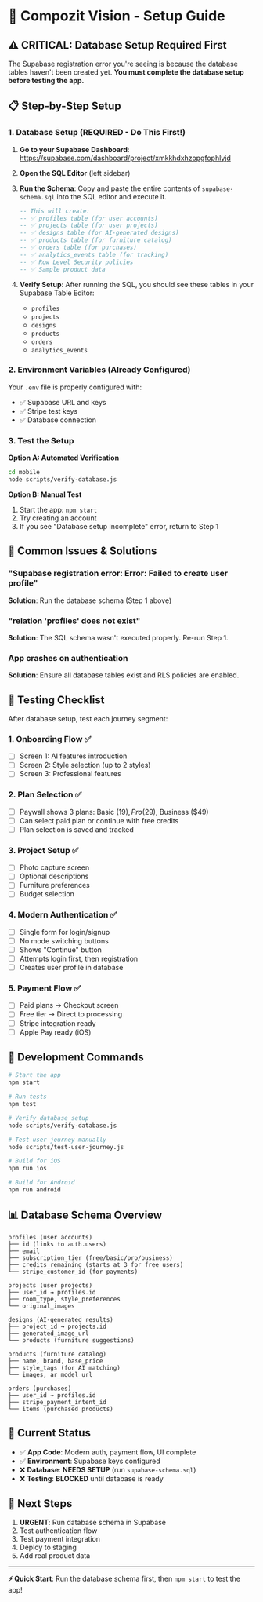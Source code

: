 # 🚀 Compozit Vision - Setup Guide

## ⚠️ CRITICAL: Database Setup Required First

The Supabase registration error you're seeing is because the database tables haven't been created yet. **You must complete the database setup before testing the app.**

## 📋 Step-by-Step Setup

### 1. Database Setup (REQUIRED - Do This First!)

1. **Go to your Supabase Dashboard**: https://supabase.com/dashboard/project/xmkkhdxhzopgfophlyjd

2. **Open the SQL Editor** (left sidebar)

3. **Run the Schema**: Copy and paste the entire contents of `supabase-schema.sql` into the SQL editor and execute it.

   ```sql
   -- This will create:
   -- ✅ profiles table (for user accounts)
   -- ✅ projects table (for user projects) 
   -- ✅ designs table (for AI-generated designs)
   -- ✅ products table (for furniture catalog)
   -- ✅ orders table (for purchases)
   -- ✅ analytics_events table (for tracking)
   -- ✅ Row Level Security policies
   -- ✅ Sample product data
   ```

4. **Verify Setup**: After running the SQL, you should see these tables in your Supabase Table Editor:
   - `profiles`
   - `projects`
   - `designs` 
   - `products`
   - `orders`
   - `analytics_events`

### 2. Environment Variables (Already Configured)

Your `.env` file is properly configured with:
- ✅ Supabase URL and keys
- ✅ Stripe test keys
- ✅ Database connection

### 3. Test the Setup

**Option A: Automated Verification**
```bash
cd mobile
node scripts/verify-database.js
```

**Option B: Manual Test**
1. Start the app: `npm start`
2. Try creating an account
3. If you see "Database setup incomplete" error, return to Step 1

## 🐛 Common Issues & Solutions

### "Supabase registration error: Error: Failed to create user profile"
**Solution**: Run the database schema (Step 1 above)

### "relation 'profiles' does not exist"
**Solution**: The SQL schema wasn't executed properly. Re-run Step 1.

### App crashes on authentication
**Solution**: Ensure all database tables exist and RLS policies are enabled.

## 🧪 Testing Checklist

After database setup, test each journey segment:

### 1. **Onboarding Flow** ✅
- [ ] Screen 1: AI features introduction
- [ ] Screen 2: Style selection (up to 2 styles)
- [ ] Screen 3: Professional features

### 2. **Plan Selection** ✅
- [ ] Paywall shows 3 plans: Basic ($19), Pro ($29), Business ($49)
- [ ] Can select paid plan or continue with free credits
- [ ] Plan selection is saved and tracked

### 3. **Project Setup** ✅
- [ ] Photo capture screen
- [ ] Optional descriptions
- [ ] Furniture preferences
- [ ] Budget selection

### 4. **Modern Authentication** ✅
- [ ] Single form for login/signup
- [ ] No mode switching buttons
- [ ] Shows "Continue" button
- [ ] Attempts login first, then registration
- [ ] Creates user profile in database

### 5. **Payment Flow** ✅
- [ ] Paid plans → Checkout screen
- [ ] Free tier → Direct to processing
- [ ] Stripe integration ready
- [ ] Apple Pay ready (iOS)

## 🔧 Development Commands

```bash
# Start the app
npm start

# Run tests
npm test

# Verify database setup
node scripts/verify-database.js

# Test user journey manually
node scripts/test-user-journey.js

# Build for iOS
npm run ios

# Build for Android  
npm run android
```

## 📊 Database Schema Overview

```
profiles (user accounts)
├── id (links to auth.users)
├── email
├── subscription_tier (free/basic/pro/business)
├── credits_remaining (starts at 3 for free users)
└── stripe_customer_id (for payments)

projects (user projects)
├── user_id → profiles.id
├── room_type, style_preferences
└── original_images

designs (AI-generated results)  
├── project_id → projects.id
├── generated_image_url
└── products (furniture suggestions)

products (furniture catalog)
├── name, brand, base_price
├── style_tags (for AI matching)
└── images, ar_model_url

orders (purchases)
├── user_id → profiles.id  
├── stripe_payment_intent_id
└── items (purchased products)
```

## 🚨 Current Status

- ✅ **App Code**: Modern auth, payment flow, UI complete
- ✅ **Environment**: Supabase keys configured
- ❌ **Database**: **NEEDS SETUP** (run `supabase-schema.sql`)
- ❌ **Testing**: **BLOCKED** until database is ready

## 🎯 Next Steps

1. **URGENT**: Run database schema in Supabase
2. Test authentication flow
3. Test payment integration  
4. Deploy to staging
5. Add real product data

---

**⚡ Quick Start**: Run the database schema first, then `npm start` to test the app!